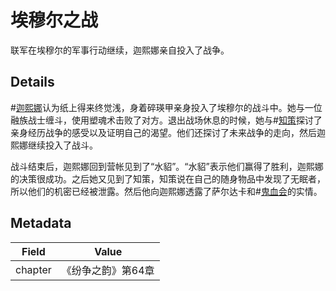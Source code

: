 # 埃穆尔之战
联军在埃穆尔的军事行动继续，迦熙娜亲自投入了战争。

## Details
#[迦熙娜](characters/jasnah)认为纸上得来终觉浅，身着碎瑛甲亲身投入了埃穆尔的战斗中。她与一位融族战士缠斗，使用塑魂术击败了对方。退出战场休息的时候，她与#[知策](characters/wit)探讨了亲身经历战争的感受以及证明自己的渴望。他们还探讨了未来战争的走向，然后迦熙娜继续投入了战斗。

战斗结束后，迦熙娜回到营帐见到了“水貂”。“水貂”表示他们赢得了胜利，迦熙娜的决策很成功。之后她又见到了知策，知策说在自己的随身物品中发现了无眠者，所以他们的机密已经被泄露。然后他向迦熙娜透露了萨尔达卡和#[鬼血会](misc/ghostbloods)的实情。

## Metadata
| Field | Value |
| ----- | ----- |
| chapter | 《纷争之韵》第64章 |
